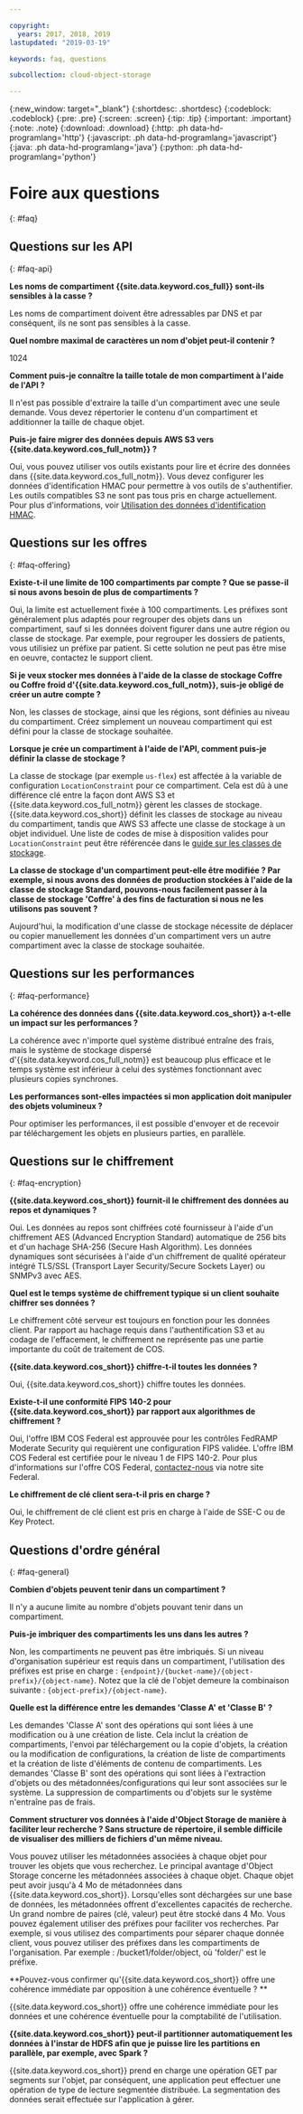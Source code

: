 ```yaml
---

copyright:
  years: 2017, 2018, 2019
lastupdated: "2019-03-19"

keywords: faq, questions

subcollection: cloud-object-storage

---
```

{:new_window: target="_blank"}
{:shortdesc: .shortdesc}
{:codeblock: .codeblock}
{:pre: .pre}
{:screen: .screen}
{:tip: .tip}
{:important: .important}
{:note: .note}
{:download: .download} 
{:http: .ph data-hd-programlang='http'} 
{:javascript: .ph data-hd-programlang='javascript'} 
{:java: .ph data-hd-programlang='java'} 
{:python: .ph data-hd-programlang='python'}

# Foire aux questions
{: #faq}

## Questions sur les API
{: #faq-api}

**Les noms de compartiment {{site.data.keyword.cos_full}} sont-ils sensibles à la casse ?**

Les noms de compartiment doivent être adressables par DNS et par conséquent, ils ne sont pas sensibles à la casse. 

**Quel nombre maximal de caractères un nom d'objet peut-il contenir ?**

1024

**Comment puis-je connaître la taille totale de mon compartiment à l'aide de l'API ?**

Il n'est pas possible d'extraire la taille d'un compartiment avec une seule demande. Vous devez répertorier le contenu d'un compartiment et additionner la taille de chaque objet.

**Puis-je faire migrer des données depuis AWS S3 vers {{site.data.keyword.cos_full_notm}} ?**

Oui, vous pouvez utiliser vos outils existants pour lire et écrire des données dans {{site.data.keyword.cos_full_notm}}. Vous devez configurer les données d'identification HMAC pour permettre à vos outils de s'authentifier. Les outils compatibles S3 ne sont pas tous pris en charge actuellement. Pour plus d'informations, voir [Utilisation des données d'identification HMAC](/docs/services/cloud-object-storage/hmac?topic=cloud-object-storage-hmac).


## Questions sur les offres
{: #faq-offering}

**Existe-t-il une limite de 100 compartiments par compte ? Que se passe-il si nous avons besoin de plus de compartiments ?**

Oui, la limite est actuellement fixée à 100 compartiments. Les préfixes sont généralement plus adaptés pour regrouper des objets dans un compartiment, sauf si les données doivent figurer dans une autre région ou classe de stockage. Par exemple, pour regrouper les dossiers de patients, vous utilisiez un préfixe par patient. Si cette solution ne peut pas être mise en oeuvre, contactez le support client.

**Si je veux stocker mes données à l'aide de la classe de stockage Coffre ou Coffre froid d'{{site.data.keyword.cos_full_notm}}, suis-je obligé de créer un autre compte ?**

Non, les classes de stockage, ainsi que les régions, sont définies au niveau du compartiment. Créez simplement un nouveau compartiment qui est défini pour la classe de stockage souhaitée.

**Lorsque je crée un compartiment à l'aide de l'API, comment puis-je définir la classe de stockage ?**

La classe de stockage (par exemple `us-flex`) est affectée à la variable de configuration `LocationConstraint` pour ce compartiment. Cela est dû à une différence clé entre la façon dont AWS S3 et {{site.data.keyword.cos_full_notm}} gèrent les classes de stockage. {{site.data.keyword.cos_short}} définit les classes de stockage au niveau du compartiment, tandis que AWS S3 affecte une classe de stockage à un objet individuel. Une liste de codes de mise à disposition valides pour `LocationConstraint` peut être référencée dans le [guide sur les classes de stockage](/docs/services/cloud-object-storage?topic=cloud-object-storage-classes).

**La classe de stockage d'un compartiment peut-elle être modifiée ?  Par exemple, si nous avons des données de production stockées à l'aide de la classe de stockage Standard, pouvons-nous facilement passer à la classe de stockage 'Coffre' à des fins de facturation si nous ne les utilisons pas souvent ?**

Aujourd'hui, la modification d'une classe de stockage nécessite de déplacer ou copier manuellement les données d'un compartiment vers un autre compartiment avec la classe de stockage souhaitée.


## Questions sur les performances
{: #faq-performance}

**La cohérence des données dans {{site.data.keyword.cos_short}} a-t-elle un impact sur les performances ?**

La cohérence avec n'importe quel système distribué entraîne des frais, mais le système de stockage dispersé d'{{site.data.keyword.cos_full_notm}} est beaucoup plus efficace et le temps système est inférieur à celui des systèmes fonctionnant avec plusieurs copies synchrones.

**Les performances sont-elles impactées si mon application doit manipuler des objets volumineux ?**

Pour optimiser les performances, il est possible d'envoyer et de recevoir par téléchargement les objets en plusieurs parties, en parallèle. 


## Questions sur le chiffrement
{: #faq-encryption}

**{{site.data.keyword.cos_short}} fournit-il le chiffrement des données au repos et dynamiques ?**

Oui. Les données au repos sont chiffrées coté fournisseur à l'aide d'un chiffrement AES (Advanced Encryption Standard) automatique de 256 bits et d'un hachage SHA-256 (Secure Hash Algorithm). Les données dynamiques sont sécurisées à l'aide d'un chiffrement de qualité opérateur intégré TLS/SSL (Transport Layer Security/Secure Sockets Layer) ou SNMPv3 avec AES.


**Quel est le temps système de chiffrement typique si un client souhaite chiffrer ses données ?**

Le chiffrement côté serveur est toujours en fonction pour les données client. Par rapport au hachage requis dans l'authentification S3 et au codage de l'effacement, le chiffrement ne représente pas une partie importante du coût de traitement de COS.

**{{site.data.keyword.cos_short}} chiffre-t-il toutes les données ?**

Oui, {{site.data.keyword.cos_short}} chiffre toutes les données. 

**Existe-t-il une conformité FIPS 140-2 pour {{site.data.keyword.cos_short}} par rapport aux algorithmes de chiffrement ?**

Oui, l'offre IBM COS Federal est approuvée pour les contrôles FedRAMP Moderate Security qui requièrent une configuration FIPS validée. L'offre IBM COS Federal est certifiée pour le niveau 1 de FIPS 140-2. Pour plus d'informations sur l'offre COS Federal, [contactez-nous](https://www.ibm.com/cloud/government) via notre site Federal. 

**Le chiffrement de clé client sera-t-il pris en charge ?**

Oui, le chiffrement de clé client est pris en charge à l'aide de SSE-C ou de Key Protect.

## Questions d'ordre général
{: #faq-general}

**Combien d'objets peuvent tenir dans un compartiment ?**

Il n'y a aucune limite au nombre d'objets pouvant tenir dans un compartiment. 

**Puis-je imbriquer des compartiments les uns dans les autres ?**

Non, les compartiments ne peuvent pas être imbriqués. Si un niveau d'organisation supérieur est requis dans un compartiment, l'utilisation des préfixes est prise en charge : `{endpoint}/{bucket-name}/{object-prefix}/{object-name}`. Notez que la clé de l'objet demeure la combinaison suivante : `{object-prefix}/{object-name}`.

**Quelle est la différence entre les demandes 'Classe A' et 'Classe B' ?**

Les demandes 'Classe A' sont des opérations qui sont liées à une modification ou à une création de liste. Cela inclut la création de compartiments, l'envoi par téléchargement ou la copie d'objets, la création ou la modification de configurations, la création de liste de compartiments et la création de liste d'éléments de contenu de compartiments. Les demandes 'Classe B' sont des opérations qui sont liées à l'extraction d'objets ou des métadonnées/configurations qui leur sont associées sur le système. La suppression de compartiments ou d'objets sur le système n'entraîne pas de frais.

**Comment structurer vos données à l'aide d'Object Storage de manière à faciliter leur recherche ? Sans structure de répertoire, il semble difficile de visualiser des milliers de fichiers d'un même niveau.**

Vous pouvez utiliser les métadonnées associées à chaque objet pour trouver les objets que vous recherchez. Le principal avantage d'Object Storage concerne les métadonnées associées à chaque objet. Chaque objet peut avoir jusqu'à 4 Mo de métadonnées dans {{site.data.keyword.cos_short}}. Lorsqu'elles sont déchargées sur une base de données, les métadonnées offrent d'excellentes capacités de recherche. Un grand nombre de paires (clé, valeur) peut être stocké dans 4 Mo. Vous pouvez également utiliser des préfixes pour faciliter vos recherches. Par exemple, si vous utilisez des compartiments pour séparer chaque donnée client, vous pouvez utiliser des préfixes dans les compartiments de l'organisation. Par exemple : /bucket1/folder/object, où 'folder/' est le préfixe. 

**Pouvez-vous confirmer qu'{{site.data.keyword.cos_short}} offre une cohérence immédiate par opposition à une cohérence éventuelle ? **

{{site.data.keyword.cos_short}} offre une cohérence immédiate pour les données et une cohérence éventuelle pour la comptabilité de l'utilisation. 


**{{site.data.keyword.cos_short}} peut-il partitionner automatiquement les données à l'instar de HDFS afin que je puisse lire les partitions en parallèle, par exemple, avec Spark ?**

{{site.data.keyword.cos_short}} prend en charge une opération GET par segments sur l'objet, par conséquent, une application peut effectuer une opération de type de lecture segmentée distribuée. La segmentation des données serait effectuée sur l'application à gérer. 

